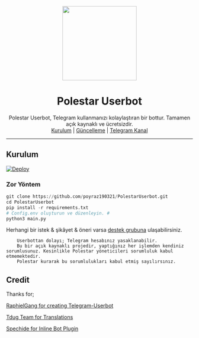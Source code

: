 <div align="center">
  <img src="https://i.imgyukle.com/2020/09/15/xFYeuU.jpg" width="200" height="200">
  <h1>Polestar Userbot</h1>
</div>
<p align="center">
    Polestar Userbot, Telegram kullanmanızı kolaylaştıran bir bottur. Tamamen açık kaynaklı ve ücretsizdir.
    <br>
        <a href="https://github.com/poyraz190321/PolestarUserbot/blob/master/README.md#kurulum">Kurulum</a> |
        <a href="https://github.com/poyraz190321/PolestarUserbot/wiki/G%C3%BCncelleme">Güncelleme</a> |
        <a href="https://t.me/AsenaUserBot">Telegram Kanal</a>
    <br>
</p>

----

## Kurulum

[![Deploy](https://www.herokucdn.com/deploy/button.svg)](https://heroku.com/deploy?template=https://github.com/poyraz190321/PolestarUserbot)
### Zor Yöntem
```python
git clone https://github.com/poyraz190321/PolestarUserbot.git
cd PolestarUserbot
pip install -r requirements.txt
# Config.env oluşturun ve düzenleyin. #
python3 main.py
```
 
Herhangi bir istek & şikâyet & öneri varsa [destek grubuna](https://t.me/polestarsupport) ulaşabilirsiniz.

```
    Userbottan dolayı; Telegram hesabınız yasaklanabilir.
    Bu bir açık kaynaklı projedir, yaptığınız her işlemden kendiniz sorumlusunuz. Kesinlikle Polestar yöneticileri sorumluluk kabul etmemektedir.
    Polestar kurarak bu sorumlulukları kabul etmiş sayılırsınız.
```

## Credit
Thanks for;

[RaphielGang for creating Telegram-Userbot](https://github.com/RaphielGang)

[Tdug Team for Translations](https://github.com/TeamDerUntergang)

[Spechide for Inline Bot Plugin](https://github.com/Spechide)
